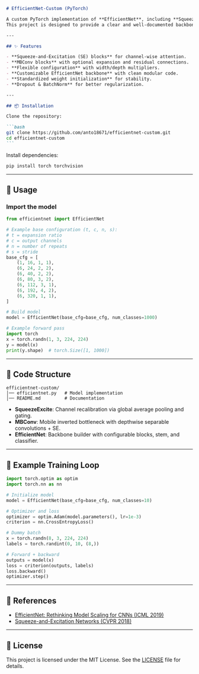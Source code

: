 ````markdown
# EfficientNet-Custom (PyTorch)

A custom PyTorch implementation of **EfficientNet**, including **Squeeze-and-Excitation (SE)** blocks and **Mobile Inverted Bottleneck (MBConv)** blocks.  
This project is designed to provide a clear and well-documented backbone implementation for experimentation, learning, and extension.

---

## ✨ Features

- **Squeeze-and-Excitation (SE) blocks** for channel-wise attention.
- **MBConv blocks** with optional expansion and residual connections.
- **Flexible configuration** with width/depth multipliers.
- **Customizable EfficientNet backbone** with clean modular code.
- **Standardized weight initialization** for stability.
- **Dropout & BatchNorm** for better regularization.

---

## 📦 Installation

Clone the repository:

```bash
git clone https://github.com/anto18671/efficientnet-custom.git
cd efficientnet-custom
```
````

Install dependencies:

```bash
pip install torch torchvision
```

---

## 🚀 Usage

### Import the model

```python
from efficientnet import EfficientNet

# Example base configuration (t, c, n, s):
# t = expansion ratio
# c = output channels
# n = number of repeats
# s = stride
base_cfg = [
    (1, 16, 1, 1),
    (6, 24, 2, 2),
    (6, 40, 2, 2),
    (6, 80, 3, 2),
    (6, 112, 3, 1),
    (6, 192, 4, 2),
    (6, 320, 1, 1),
]

# Build model
model = EfficientNet(base_cfg=base_cfg, num_classes=1000)

# Example forward pass
import torch
x = torch.randn(1, 3, 224, 224)
y = model(x)
print(y.shape)  # torch.Size([1, 1000])
```

---

## 🧩 Code Structure

```
efficientnet-custom/
│── efficientnet.py   # Model implementation
│── README.md         # Documentation
```

- **SqueezeExcite**: Channel recalibration via global average pooling and gating.
- **MBConv**: Mobile inverted bottleneck with depthwise separable convolutions + SE.
- **EfficientNet**: Backbone builder with configurable blocks, stem, and classifier.

---

## 🔬 Example Training Loop

```python
import torch.optim as optim
import torch.nn as nn

# Initialize model
model = EfficientNet(base_cfg=base_cfg, num_classes=10)

# Optimizer and loss
optimizer = optim.Adam(model.parameters(), lr=1e-3)
criterion = nn.CrossEntropyLoss()

# Dummy batch
x = torch.randn(8, 3, 224, 224)
labels = torch.randint(0, 10, (8,))

# Forward + backward
outputs = model(x)
loss = criterion(outputs, labels)
loss.backward()
optimizer.step()
```

---

## 📖 References

- [EfficientNet: Rethinking Model Scaling for CNNs (ICML 2019)](https://arxiv.org/abs/1905.11946)
- [Squeeze-and-Excitation Networks (CVPR 2018)](https://arxiv.org/abs/1709.01507)

---

## 📜 License

This project is licensed under the MIT License.
See the [LICENSE](LICENSE) file for details.

